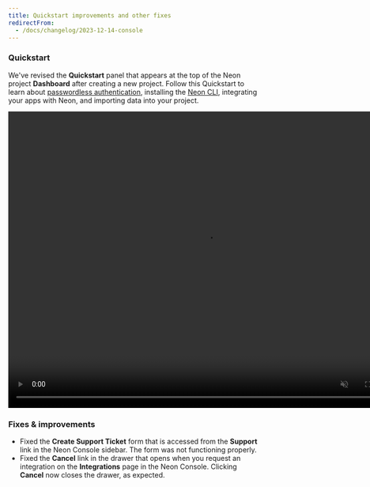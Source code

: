 ```yaml
---
title: Quickstart improvements and other fixes
redirectFrom:
  - /docs/changelog/2023-12-14-console
---
```


### Quickstart

We've revised the **Quickstart** panel that appears at the top of the Neon project **Dashboard** after creating a new project. Follow this Quickstart to learn about [passwordless authentication](/docs/connect/passwordless-connect), installing the [Neon CLI](/docs/reference/neon-cli), integrating your apps with Neon, and importing data into your project.

<video autoPlay playsInline muted loop width="800" height="600">
  <source type="video/mp4" src="/docs/relnotes/quickstart.mp4"/>
</video>

### Fixes & improvements

- Fixed the **Create Support Ticket** form that is accessed from the **Support** link in the Neon Console sidebar. The form was not functioning properly.
- Fixed the **Cancel** link in the drawer that opens when you request an integration on the **Integrations** page in the Neon Console. Clicking **Cancel** now closes the drawer, as expected.
